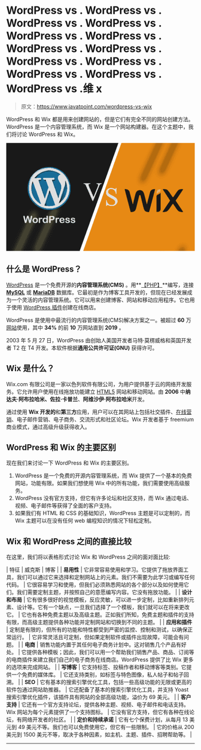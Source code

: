 # WordPress vs . WordPress vs . WordPress vs . WordPress vs . WordPress vs . WordPress vs . WordPress vs . WordPress vs . WordPress vs . WordPress vs . WordPress vs . WordPress vs . WordPress vs .维 x

> 原文：<https://www.javatpoint.com/wordpress-vs-wix>

WordPress 和 Wix 都是用来创建网站的，但是它们有完全不同的网站创建方法。WordPress 是一个内容管理系统，而 Wix 是一个网站构建器。在这个主题中，我们将讨论 WordPress 和 Wix。

![WordPress vs. Wix](img/cc65aa2964532be72024dc1f3f4f92b0.png)

## 什么是 WordPress？

[WordPress](https://www.javatpoint.com/wordpress-tutorial) 是一个免费开源的**内容管理系统(CMS)** 。用**[【PHP】](https://www.javatpoint.com/php-tutorial)**编写，连接 **[MySQL](https://www.javatpoint.com/mysql-tutorial)** 或 **[MariaDB](https://www.javatpoint.com/mariadb-tutorial)** 数据库。它最初是作为博客工具开发的，但现在已经发展成为一个灵活的内容管理系统。它可以用来创建博客、网站和移动应用程序。它也用于使用 [WordPress 插件](https://www.javatpoint.com/wordpress-plugins)创建在线商店。

WordPress 是使用中最流行的内容管理系统(CMS)解决方案之一。被超过 **60** 万[网站](https://www.javatpoint.com/website)使用，其中 **34%** 的前 **10** 万网站直到 **2019** 。

2003 年 5 月 27 日，WordPress 由创始人美国开发者马特·莫楞威格和英国开发者 T2 在 T4 开发。本软件根据**通用公共许可证(GNU)** 获得许可。

## Wix 是什么？

Wix.com 有限公司是一家以色列软件有限公司，为用户提供基于云的网络开发服务。它允许用户使用在线拖放功能建立 [HTML5](https://www.javatpoint.com/html5-tutorial) 网站和移动网站。由 **2006** 中**纳达夫·阿布拉哈米、佐拉·卡普兰**、**阿维沙伊·阿布拉哈米**开发。

通过使用 **Wix 开发的**和**第三方**应用，用户可以在其网站上包括社交插件、[在线营销](https://www.javatpoint.com/online-marketing)、电子邮件营销、电子商务、交流形式和社区论坛。Wix 开发者基于 freemium 商业模式，通过高级升级获得收入。

## WordPress 和 Wix 的主要区别

现在我们来讨论一下 WordPress 和 Wix 的主要区别。

1.  WordPress 是一个免费的开源内容管理系统，而 Wix 提供了一个基本的免费网站，功能有限。如果我们想使用 Wix 中的所有功能，我们需要使用高级服务。
2.  WordPress 没有官方支持，但它有许多论坛和社区支持，而 Wix 通过电话、视频、电子邮件等获得了全面的客户支持。
3.  如果我们有 HTML 和 CSS 的基础知识，WordPress 主题是可以定制的，而 Wix 主题可以在没有任何 web 编程知识的情况下轻松定制。

## Wix 和 WordPress 之间的直接比较

在这里，我们将以表格形式讨论 Wix 和 WordPress 之间的面对面比较:

| 特征 | 威克斯 | 博客 |
| **易用性** | 它非常容易使用和学习。它提供了拖放界面工具，我们可以通过它来选择和定制网站上的元素。我们不需要为此学习或编写任何代码。 | 它很容易学习和使用，但我们必须熟悉网站的各个部分以及如何使用它们。我们需要定制主题，并按照自己的意愿编写内容。它没有拖放功能。 |
| **设计和布局** | 它有很多很好的视觉模板，反应灵敏，可以进一步定制，比如重新排列元素、设计等。它有一个缺点，一旦我们选择了一个模板，我们就可以在将来更改它。 | 它也有各种免费主题以及高级主题。正如我们所知，免费主题和插件的支持有限，而高级主题提供各种功能并定制网站和切换到不同的主题。 |
| **应用和插件** | 定制是有限的，但所有的功能和特性都受到严密的监控、控制和测试，以确保正常运行。 | 它非常灵活且可定制，但如果定制软件或插件出现故障，可能会有问题。 |
| **电商** | 销售功能内置于其任何电子商务计划中。这对销售几个产品有好处。 | 它提供各种模板；因此，我们可以用一个帮助我们销售产品、商品、订阅等的电商插件来建立我们自己的电子商务在线商店。WordPress 提供了比 Wix 更多的选项来完成网站。 |
| **写博客** | 它支持标签、投稿作者和移动博客等类别。它提供一个免费的媒体库。 | 它还支持类别，如标签与特色图像，私人帖子和帖子回溯。 |
| **SEO** | 它有基本的搜索引擎优化工具，包括一些高级功能的无限或更高的软件包通过网站助推器。 | 它还配备了基本的搜索引擎优化工具，并支持 Yoast 搜索引擎优化插件，该插件具有网站的全部高级功能，溢价为 69 美元。 |
| **客户支持** | 它还有一个官方支持论坛，提供各种主题、视频、电子邮件和电话支持。Wix 网站为每个元素提供了一个支持图标。 | 它没有官方支持，但它有各种在线论坛，有网络开发者的社区。 |
| **定价和持续承诺** | 它有七个保费计划，从每月 13 美元到 49 美元不等。我们也可以免费使用它，但它有一些限制。 | 它的价格从 200 美元到 1500 美元不等，取决于各种因素，如主机、主题、插件、招聘帮助等。 |

* * *
